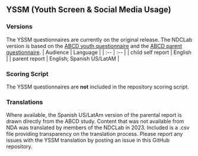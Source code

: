 ## YSSM (Youth Screen & Social Media Usage)

### Versions
The YSSM questionnaires are currently on the original release. The NDCLab version is based on the [ABCD youth questionnaire](https://nda.nih.gov/data_structure.html?short_name=abcd_stq01) and the [ABCD parent questionnaire](https://nda.nih.gov/data_structure.html?short_name=stq01).
| Audience | Language |
| :--  | :--  |
| child self report | English  |
| parent report | English; Spanish US/LatAM |


### Scoring Script
The YSSM questionnaires are **not** included in the repository scoring script.


### Translations
Where available, the Spanish US/LatAm version of the parental report is drawn directly from the ABCD study. Content that was not available from NDA was translated by members of the NDCLab in 2023.  Included is a .csv file providing transparency on the translation process. Please report any issues with the YSSM translation by posting an issue in this GitHub repository.
